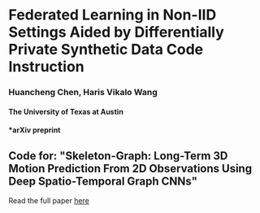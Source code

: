 # Federated Learning in Non-IID Settings Aided by Differentially Private Synthetic Data Code Instruction
### Huancheng Chen, Haris Vikalo Wang
#### The University of Texas at Austin
#### *arXiv preprint


## Code for: "Skeleton-Graph: Long-Term 3D Motion Prediction From 2D Observations Using Deep Spatio-Temporal Graph CNNs"
Read the full paper [here]()
